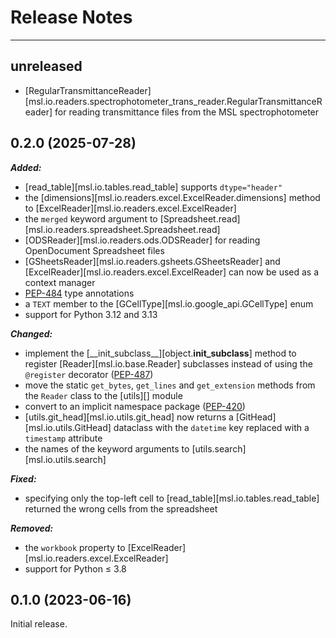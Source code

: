 # Release Notes

---
## unreleased
- [RegularTransmittanceReader][msl.io.readers.spectrophotometer_trans_reader.RegularTransmittanceReader] for reading transmittance files from the MSL spectrophotometer

## 0.2.0 (2025-07-28)

***Added:***

- [read_table][msl.io.tables.read_table] supports `dtype="header"`
- the [dimensions][msl.io.readers.excel.ExcelReader.dimensions] method to [ExcelReader][msl.io.readers.excel.ExcelReader]
- the `merged` keyword argument to [Spreadsheet.read][msl.io.readers.spreadsheet.Spreadsheet.read]
- [ODSReader][msl.io.readers.ods.ODSReader] for reading OpenDocument Spreadsheet files
- [GSheetsReader][msl.io.readers.gsheets.GSheetsReader] and [ExcelReader][msl.io.readers.excel.ExcelReader] can now be used as a context manager
- [PEP-484](https://peps.python.org/pep-0484/) type annotations
- a `TEXT` member to the [GCellType][msl.io.google_api.GCellType] enum
- support for Python 3.12 and 3.13

***Changed:***

- implement the [\_\_init_subclass\_\_][object.__init_subclass__] method to register [Reader][msl.io.base.Reader] subclasses instead of using the `@register` decorator ([PEP-487](https://peps.python.org/pep-0487/))
- move the static `get_bytes`, `get_lines` and `get_extension` methods from the `Reader` class to the [utils][] module
- convert to an implicit namespace package ([PEP-420](https://peps.python.org/pep-0420/))
- [utils.git_head][msl.io.utils.git_head] now returns a [GitHead][msl.io.utils.GitHead] dataclass with the `datetime` key replaced with a `timestamp` attribute
- the names of the keyword arguments to [utils.search][msl.io.utils.search]

***Fixed:***

- specifying only the top-left cell to [read_table][msl.io.tables.read_table] returned the wrong cells from the spreadsheet

***Removed:***

- the `workbook` property to [ExcelReader][msl.io.readers.excel.ExcelReader]
- support for Python &le; 3.8

## 0.1.0 (2023-06-16)

Initial release.

